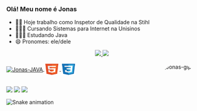 ### Olá! Meu nome é Jonas

- 👷🏽 Hoje trabalho como Inspetor de Qualidade na Stihl
- 👨🏽‍🎓 Cursando Sistemas para Internet na Unisinos
- 👨🏽‍💻 Estudando Java
- 😄 Pronomes: ele/dele

<div align="center">
  <a href="https://github.com/xJonas117">
  <img height="180em" src="https://github-readme-stats.vercel.app/api?username=xJonas117&show_icons=true&theme=dark&include_all_commits=true&count_private=true"/>
  <img height="180em" src="https://github-readme-stats.vercel.app/api/top-langs/?username=xJonas117&layout=compact&langs_count=7&theme=dark"/>
</div>
<div style="display: inline_block"><br>
  <img align="center" alt="Jonas-JAVA" height="30" width="40" src="https://cdn.jsdelivr.net/gh/devicons/devicon/icons/java/java-original-wordmark.svg"/>
  <img align="center" alt="Jonas-HTML" height="30" width="40" src="https://raw.githubusercontent.com/devicons/devicon/master/icons/html5/html5-original.svg">
  <img align="center" alt="Jonas-CSS" height="30" width="40" src="https://raw.githubusercontent.com/devicons/devicon/master/icons/css3/css3-original.svg">
  <img align="right" alt="Jonas-giphy" height="150" style="border-radius:50px;" src="https://media.giphy.com/media/26AHqOyLmEsecqHK0/giphy.gif">
</div>
  
  ##
  
<div> 
  <a href="https://www.instagram.com/xjonas117/" target="_blank"><img src="https://img.shields.io/badge/Instagram-E4405F?style=for-the-badge&logo=instagram&logoColor=white" target="_blank"></a>
<a href = "mailto:jonas_profissional@outlook.com"><img src="https://img.shields.io/badge/Microsoft_Outlook-0078D4?style=for-the-badge&logo=microsoft-outlook&logoColor=white" target="_blank"></a>
<a href="https://www.linkedin.com/in/xjonas117/" target="_blank"><img src="https://img.shields.io/badge/-LinkedIn-%230077B5?style=for-the-badge&logo=linkedin&logoColor=white" target="_blank"></a> 

  ![Snake animation](https://github.com/xJonas117/xJonas117/blob/output/github-contribution-grid-snake.svg)
</div> 
